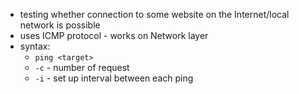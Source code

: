 - testing whether connection to some website on the Internet/local network is possible
- uses ICMP protocol - works on Network layer
- syntax:
	- `ping <target>`
	- `-c` - number of request
	- `-i` - set up interval between each ping